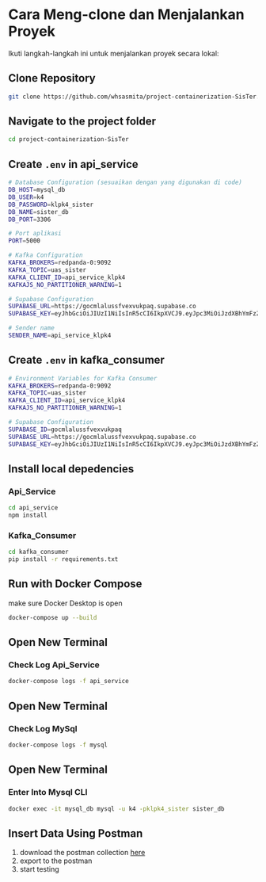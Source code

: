 # Cara Meng-clone dan Menjalankan Proyek
Ikuti langkah-langkah ini untuk menjalankan proyek secara lokal:

## Clone Repository
```bash
git clone https://github.com/whsasmita/project-containerization-SisTer.git
```

## Navigate to the project folder
```bash
cd project-containerization-SisTer
```

## Create `.env` in api_service
```bash
# Database Configuration (sesuaikan dengan yang digunakan di code)
DB_HOST=mysql_db
DB_USER=k4
DB_PASSWORD=klpk4_sister
DB_NAME=sister_db
DB_PORT=3306

# Port aplikasi
PORT=5000

# Kafka Configuration
KAFKA_BROKERS=redpanda-0:9092
KAFKA_TOPIC=uas_sister
KAFKA_CLIENT_ID=api_service_klpk4
KAFKAJS_NO_PARTITIONER_WARNING=1

# Supabase Configuration
SUPABASE_URL=https://gocmlalussfvexvukpaq.supabase.co
SUPABASE_KEY=eyJhbGciOiJIUzI1NiIsInR5cCI6IkpXVCJ9.eyJpc3MiOiJzdXBhYmFzZSIsInJlZiI6ImdvY21sYWx1c3NmdmV4dnVrcGFxIiwicm9sZSI6ImFub24iLCJpYXQiOjE3NTIxNTU1MDEsImV4cCI6MjA2NzczMTUwMX0.6wqux9NhdoZddE_z8c_6zT2FP8fBa4ppDt-6flC_-CM

# Sender name
SENDER_NAME=api_service_klpk4
```

## Create `.env` in kafka_consumer
```bash
# Environment Variables for Kafka Consumer
KAFKA_BROKERS=redpanda-0:9092
KAFKA_TOPIC=uas_sister
KAFKA_CLIENT_ID=api_service_klpk4
KAFKAJS_NO_PARTITIONER_WARNING=1

# Supabase Configuration
SUPABASE_ID=gocmlalussfvexvukpaq
SUPABASE_URL=https://gocmlalussfvexvukpaq.supabase.co
SUPABASE_KEY=eyJhbGciOiJIUzI1NiIsInR5cCI6IkpXVCJ9.eyJpc3MiOiJzdXBhYmFzZSIsInJlZiI6ImdvY21sYWx1c3NmdmV4dnVrcGFxIiwicm9sZSI6ImFub24iLCJpYXQiOjE3NTIxNTU1MDEsImV4cCI6MjA2NzczMTUwMX0.6wqux9NhdoZddE_z8c_6zT2FP8fBa4ppDt-6flC_-CM
```

## Install local depedencies
### Api_Service
```bash
cd api_service
npm install
```
### Kafka_Consumer
```bash
cd kafka_consumer
pip install -r requirements.txt
```

## Run with Docker Compose
make sure Docker Desktop is open
```bash
docker-compose up --build
```

## Open New Terminal
### Check Log Api_Service
```bash
docker-compose logs -f api_service
```

## Open New Terminal
### Check Log MySql
```bash
docker-compose logs -f mysql
```

## Open New Terminal
### Enter Into Mysql CLI
```bash
docker exec -it mysql_db mysql -u k4 -pklpk4_sister sister_db
```

## Insert Data Using Postman
1. download the postman collection [here](collection/UAS_SisTer.postman_collection.json)
2. export to the postman
3. start testing
